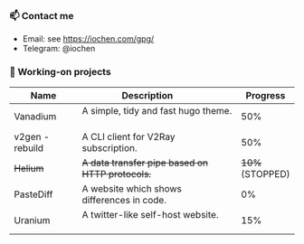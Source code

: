 ### 📫 Contact me
- Email: see https://iochen.com/gpg/  
- Telegram: @iochen

### 🔭 Working-on projects
| Name             |                    Description                   | Progress|
| ---------------- | ------------------------------------------------ | ------- |
| Vanadium         | A simple, tidy and fast hugo theme.              | 50%     |
| v2gen - rebuild  | A CLI client for V2Ray subscription.             | 50%     |
| ~~Helium~~       | ~~A data transfer pipe based on HTTP protocols.~~| ~~10%~~ <br>(STOPPED)|
| PasteDiff        | A website which shows differences in code.       | 0%      |
| Uranium          | A twitter-like self-host website.                | 15%     |

<!--
**iochen/iochen** is a ✨ _special_ ✨ repository because its `README.md` (this file) appears on your GitHub profile.

Here are some ideas to get you started:

- 🔭 I’m currently working on ...
- 🌱 I’m currently learning ...
- 👯 I’m looking to collaborate on ...
- 🤔 I’m looking for help with ...
- 💬 Ask me about ...
- 📫 How to reach me: ...
- 😄 Pronouns: ...
- ⚡ Fun fact: ...
-->
